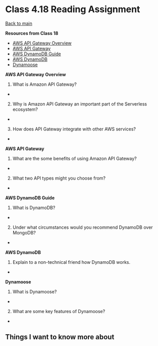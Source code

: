 # Class 4.18 Reading Assignment

[Back to main](https://michaeldulin.github.io/reading-notes)

**Resources from Class 18**
- [AWS API Gateway Overview](https://www.serverless.com/amazon-api-gateway)
- [AWS API Gateway](https://aws.amazon.com/api-gateway/)
- [AWS DynamoDB Guide](https://www.dynamodbguide.com/what-is-dynamo-db/)
- [AWS DynamoDB](https://aws.amazon.com/dynamodb/)
- [Dynamoose](https://dynamoosejs.com/getting_started/Introduction)


**AWS API Gateway Overview**
1. What is Amazon API Gateway?
  - 
2. Why is Amazon API Gateway an important part of the Serverless ecosystem?
  - 
3. How does API Gateway integrate with other AWS services?
  - 

  
**AWS API Gateway**
1. What are the some benefits of using Amazon API Gateway?
  - 
2. What two API types might you choose from?
  - 


**AWS DynamoDB Guide**
1. What is DynamoDB?
  - 
2. Under what circumstances would you recommend DynamoDB over MongoDB?
  - 


**AWS DynamoDB**
1. Explain to a non-technical friend how DynamoDB works.
  - 


**Dynamoose**
1. What is Dynamoose?
  - 
2. What are some key features of Dynamoose?
  - 


## Things I want to know more about
